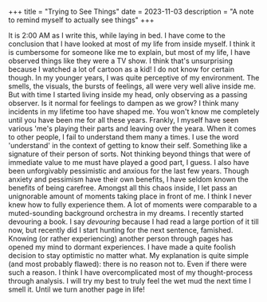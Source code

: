 
+++
title = "Trying to See Things"
date = 2023-11-03
description = "A note to remind myself to actually see things"
+++

It is 2:00 AM as I write this, while laying in bed. I have come to the conclusion that I have looked at most of my life from inside myself.
I think it is cumbersome for someone like me to explain, but most of my life, I have observed things like they were a TV show. I think that's unsurprising because I watched a lot of cartoon as a kid! I do not know for certain though.
In my younger years, I was quite perceptive of my environment. The smells, the visuals, the bursts of feelings, all were very well alive inside me. But with time I started living inside my head, only observing as a passing observer.
Is it normal for feelings to dampen as we grow? I think many incidents in my lifetime too have shaped me. You won't know me completely until you have been me for all these years. Frankly, I myself have seen various 'me's playing their parts and leaving over the yeara.
When it comes to other people, I fail to understand them many a times. I use the word 'understand' in the context of getting to know their self. Something like a signature of their person of sorts. Not thinking beyond things that were of immediate value to me must have played a good part, I guess.
I also have been unforgivably pessimistic and anxious for the last few years. Though anxiety and pessimism have their own benefits, I have seldom known the benefits of being carefree.
Amongst all this chaos inside, I let pass an unignorable amount of moments taking place in front of me. I think I never knew how to fully experience them. A lot of moments were comparable to a muted-sounding background orchestra in my dreams.
I recently started devouring a book. I say *devouring* because I had read a large portion of it till now, but recently did I start hunting for the next sentence, famished. Knowing (or rather experiencing) another person through pages has opened my mind to dormant experiences.
I have made a quite foolish decision to stay optimistic no matter what. My explanation is quite simple (and most probably flawed): there is no reason not to. Even if there were such a reason. I think I have overcomplicated most of my thought-process through analysis.
I will try my best to truly feel the wet mud the next time I smell it.
Until we turn another page in life!
